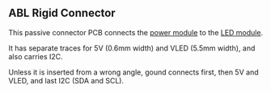 <!--
SPDX-FileCopyrightText: 2024 Lena Schimmel <mail@lenaschimmel.de>
SPDX-License-Identifier: CC-BY-SA-4.0

[besteLampe!](https://lenaschimmel.de/besteLampe!) © 2024 by [Lena Schimmel](mailto:mail@lenaschimmel.de) is licensed under [CC BY-SA 4.0](http://creativecommons.org/licenses/by-sa/4.0/?ref=chooser-v1)
-->
## ABL Rigid Connector
This passive connector PCB connects the [power module](../power/) to the [LED module](../../ledmodule/LED_Module_E/).

It has separate traces for 5V (0.6mm width) and VLED (5.5mm width), and also carries I2C.

Unless it is inserted from a wrong angle, gound connects first, then 5V and VLED, and last I2C (SDA and SCL).